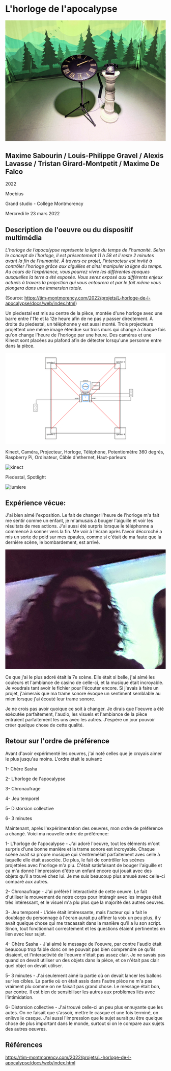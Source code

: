 # L'horloge de l'apocalypse

![ensemble](medias/photos/ensemble.png)

## Maxime Sabourin / Louis-Philippe Gravel / Alexis Lavasse / Tristan Girard-Montpetit / Maxime De Falco

2022

Moebius

Grand studio - Collège Montmorency

Mercredi le 23 mars 2022

## Description de l'oeuvre ou du dispositif multimédia
*L’horloge de l’apocalypse représente la ligne du temps de l’humanité. Selon le concept de l’horloge, il est présentement 11 h 58 et il reste 2 minutes avant la fin de l’humanité. À travers ce projet, l’interacteur est invité à contrôler l’horloge grâce aux aiguilles et ainsi manipuler la ligne du temps. Au cours de l’expérience, vous pourrez vivre les différentes époques auxquelles la terre a été exposée. Vous serez exposé aux différents enjeux actuels à travers la projection qui vous entourera et par le fait même vous plongera dans une immersion totale.*

(Source: https://tim-montmorency.com/2022/projets/L-horloge-de-l-apocalypse/docs/web/index.html)

Un piedestal est mis au centre de la pièce, montée d'une horloge avec une barre entre l'11e et la 12e heure afin de ne pas y passer directement. À droite du piedestal, un téléphonne y est aussi monté. Trois projecteurs projettent une même image étendue sur trois murs qui change à chaque fois qu'on change l'heure de l'horloge par une heure. Des caméras et une Kinect sont placées au plafond afin de détecter lorsqu'une personne entre dans la pièce.

![croquis](medias/croquis/croquis_horloge.png)

Kinect, Caméra, Projecteur, Horloge, Téléphone, Potentiomètre 360 degrés, Raspberry Pi, Ordinateur, Câble d'ethernet, Haut-parleurs

![kinect](medias/photos/kinect.png)

Piedestal, Spotlight

![lumiere](medias/photos/lumiere.png)

## Expérience vécue:
J'ai bien aimé l'exposition. Le fait de changer l'heure de l'horloge m'a fait me sentir comme un enfant, je m'amusais à bouger l'aiguille et voir les résultats de mes actions. J'ai aussi été surpris lorsque le téléphonne a commencé à sonner vers la fin. Me voir à l'écran après l'avoir déccroché a mis un sorte de poid sur mes épaules, comme si c'était de ma faute que la dernière scène, le bombardement, est arrivé. 

![selfie](medias/photos/selfie.png)

Ce que j'ai le plus adoré était la 7e scène. Elle était si belle, j'ai aimé les couleurs et l'ambiance de casino de celle-ci, et la musique était incroyable. Je voudrais tant avoir le fichier pour l'écouter encore. Si j'avais à faire un projet, j'aimerais que ma trame sonore évoque un sentiment semblable au mien lorsque j'ai écouté leur trame sonore.

Je ne crois pas avoir quoique ce soit à changer. Je dirais que l'oeuvre a été exécutée parfaitement, l'audio, les visuels et l'ambiance de la pièce entraient parfaitement les uns avec les autres. J'espère un jour pouvoir créer quelque chose de cette qualité.

## Retour sur l'ordre de préférence
Avant d'avoir expérimenté les oeuvres, j'ai noté celles que je croyais aimer le plus jusqu'au moins. L'ordre était le suivant: 

1- Chère Sasha

2- L'horloge de l'apocalypse

3- Chronaufrage 

4- Jeu temporel

5- Distorsion collective

6- 3 minutes

Maintenant, après l'expérimentation des oeuvres, mon ordre de préférence a changé. Voici ma nouvelle ordre de préférence:

1- L'horloge de l'apocalypse - J'ai adoré l'oeuvre, tout les éléments m'ont surpris d'une bonne manière et la trame sonore est incroyable. Chaque scène avait sa propre musique qui s'entremêlait parfaitement avec celle à laquelle elle était associée. De plus, le fait de contrôller les scènes projettées avec l'horloge m'a plu. C'était satisfaisant de bouger l'aiguille et ça m'a donné l'impression d'être un enfant encore qui jouait avec des objets qu'il a trouvé chez lui. Je me suis beaucoup plus amusé avec celle-ci comparé aux autres.

2- Chronaufrage - J'ai préféré l'interactivité de cette oeuvre. Le fait d'utiliser le mouvement de notre corps pour intéragir avec les images était très intéressant, et le visuel m'a plu plus que la majorité des autres oeuvres. 

3- Jeu temporel - L'idée était intéressante, mais l'acteur qui a fait le doublage du personnage à l'écran aurait pu affiner la voix un peu plus, il y avait quelque chose qui me tracassait dans la manière qu'il a lu son script. Sinon, tout fonctionnait correctement et les questions étaient pertinentes en lien avec leur sujet.

4- Chère Sasha - J'ai aimé le message de l'oeuvre, par contre l'audio était beaucoup trop faible donc on ne pouvait pas bien comprendre ce qu'ils disaient, et l'interactivité de l'oeuvre n'était pas assez clair. Je ne savais pas quand on devait utiliser un des objets dans la pièce, et ce n'était pas clair quel objet on devait utiliser.

5- 3 minutes - J'ai seulement aimé la partie où on devait lancer les ballons sur les cibles. La partie où on était assis dans l'autre pièce ne m'a pas vraiment plu comme on ne faisait pas grand chose. Le message était bon, par contre. Il est bien de sensibiliser les autres aux problèmes liés avec l'intimidation.

6- Distorsion collective - J'ai trouvé celle-ci un peu plus ennuyante que les autes. On ne faisait que s'assoir, mettre le casque et une fois terminé, on enlève le casque. J'ai aussi l'impression que le sujet aurait pu être quelque chose de plus important dans le monde, surtout si on le compare aux sujets des autres oeuvres.

## Références
https://tim-montmorency.com/2022/projets/L-horloge-de-l-apocalypse/docs/web/index.html
